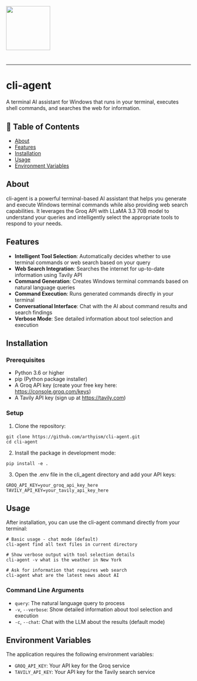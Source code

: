 <img src="https://r2cdn.perplexity.ai/pplx-full-logo-primary-dark%402x.png" class="logo" width="120"/>

# 

---

# cli-agent

A terminal AI assistant for Windows that runs in your terminal, executes shell commands, and searches the web for information.

## 📔 Table of Contents

- [About](#about)
- [Features](#features)
- [Installation](#installation)
- [Usage](#usage)
- [Environment Variables](#environment-variables)


## About

cli-agent is a powerful terminal-based AI assistant that helps you generate and execute Windows terminal commands while also providing web search capabilities. It leverages the Groq API with LLaMA 3.3 70B model to understand your queries and intelligently select the appropriate tools to respond to your needs.

## Features

- **Intelligent Tool Selection**: Automatically decides whether to use terminal commands or web search based on your query
- **Web Search Integration**: Searches the internet for up-to-date information using Tavily API
- **Command Generation**: Creates Windows terminal commands based on natural language queries
- **Command Execution**: Runs generated commands directly in your terminal
- **Conversational Interface**: Chat with the AI about command results and search findings
- **Verbose Mode**: See detailed information about tool selection and execution


## Installation

### Prerequisites

- Python 3.6 or higher
- pip (Python package installer)
- A Groq API key (create your free key here: https://console.groq.com/keys)
- A Tavily API key (sign up at https://tavily.com)


### Setup

1. Clone the repository:
```
git clone https://github.com/arthyism/cli-agent.git
cd cli-agent
```

2. Install the package in development mode:
```
pip install -e .
```

3. Open the .env file in the cli_agent directory and add your API keys:
```
GROQ_API_KEY=your_groq_api_key_here
TAVILY_API_KEY=your_tavily_api_key_here
```


## Usage

After installation, you can use the cli-agent command directly from your terminal:

```
# Basic usage - chat mode (default)
cli-agent find all text files in current directory

# Show verbose output with tool selection details
cli-agent -v what is the weather in New York

# Ask for information that requires web search
cli-agent what are the latest news about AI
```


### Command Line Arguments

- `query`: The natural language query to process
- `-v`, `--verbose`: Show detailed information about tool selection and execution
- `-c`, `--chat`: Chat with the LLM about the results (default mode)


## Environment Variables

The application requires the following environment variables:

- `GROQ_API_KEY`: Your API key for the Groq service
- `TAVILY_API_KEY`: Your API key for the Tavily search service

